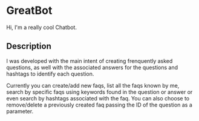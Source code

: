 # GreatBot

Hi, I'm a really cool Chatbot.

## Description

I was developed with the main intent of creating frenquently asked questions,
as well with the associated answers for the questions and hashtags to identify
each question.

Currently you can create/add new faqs, list all the faqs known by me, search by
specific faqs using keywords found in the question or answer or even search by
hashtags associated with the faq. You can also choose to remove/delete a previously created faq passing the ID of the question as a parameter.
